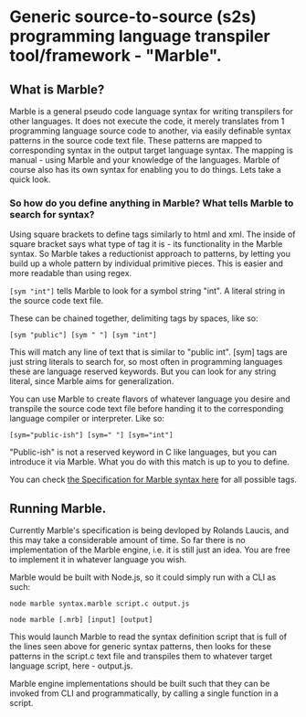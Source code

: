 # Generic source-to-source (s2s) programming language transpiler tool/framework - "Marble".

## What is Marble?
Marble is a general pseudo code language syntax for writing transpilers for other languages. It does not execute the code, it merely translates from 1 programming language source code to another, via easily definable syntax patterns in the source code text file. These patterns are mapped to corresponding syntax in the output target language syntax. The mapping is manual - using Marble and your knowledge of the languages. Marble of course also has its own syntax for enabling you to do things. Lets take a quick look.

### So how do you define anything in Marble? What tells Marble to search for syntax?

Using square brackets to define tags similarly to html and xml. The inside of square bracket says what type of tag it is - its functionality in the Marble syntax.
So Marble takes a reductionist approach to patterns, by letting you build up a whole pattern by individual primitive pieces. This is easier and more readable than using regex.

``[sym "int"]`` tells Marble to look for a symbol string "int". A literal string in the source code text file.

These can be chained together, delimiting tags by spaces, like so:

``[sym "public"] [sym " "] [sym "int"]``

This will match any line of text that is similar to "public int". [sym] tags are just string literals to search for, so most often in programming languages these are language reserved keywords. But you can look for any string literal, since Marble aims for generalization.

You can use Marble to create flavors of whatever language you desire and transpile the source code text file before handing it to the corresponding language compiler or interpreter. Like so:

``[sym="public-ish"] [sym=" "] [sym="int"]``

"Public-ish" is not a reserved keyword in C like languages, but you can introduce it via Marble. What you do with this match is up to you to define. 

You can check [the Specification for Marble syntax here](https://github.com/Rolands-Laucis/Marble/blob/master/specification.md) for all possible tags.

## Running Marble.

Currently Marble's specification is being devloped by Rolands Laucis, and this may take a considerable amount of time. So far there is no implementation of the Marble engine, i.e. it is still just an idea. You are free to implement it in whatever language you wish.

Marble would be built with Node.js, so it could simply run with a CLI as such:

``node marble syntax.marble script.c output.js``

``node marble [.mrb] [input] [output]``

This would launch Marble to read the syntax definition script that is full of the lines seen above for generic syntax patterns, then looks for these patterns in the script.c text file and transpiles them to whatever target language script, here - output.js. 

Marble engine implementations should be built such that they can be invoked from CLI and programmatically, by calling a single function in a script.

